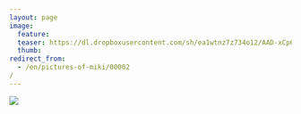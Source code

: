 ```yaml
---
layout: page
image:
  feature:
  teaser: https://dl.dropboxusercontent.com/sh/ea1wtnz7z734o12/AAD-xCp6Qpnb-fEndGvWwbx2a/mikin-kuvat/2/IMG00049-245px.jpg
  thumb:
redirect_from:
  - /en/pictures-of-miki/00002/
---
```


[![](https://dl.dropboxusercontent.com/sh/ea1wtnz7z734o12/AACacqw5a7DbMHbuUKqTJUyUa/mikin-kuvat/2/IMG00049-800px.jpg)](https://dl.dropboxusercontent.com/sh/ea1wtnz7z734o12/AACTVvT7EFVjn685RQdlmKHBa/mikin-kuvat/2/IMG00049.jpg)
